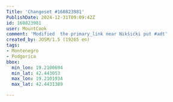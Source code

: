 ```yaml
---
Title: 'Changeset #160823981'
PublishDate: 2024-12-31T09:09:42Z
id: 160823981
user: MountCook
comment: 'Modified  the primary_link near Nikšićki put #adt'
created_by: JOSM/1.5 (19265 en)
tags:
- Montenegro
- Podgorica
bbox:
  min_lon: 19.2100694
  min_lat: 42.443053
  max_lon: 19.2101934
  max_lat: 42.4431389

---
```

